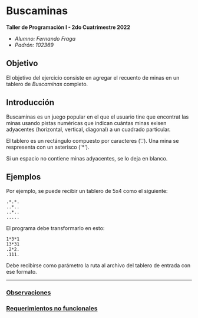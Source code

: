 # Buscaminas
**Taller de Programación I - 2do Cuatrimestre 2022**

- *Alumno: Fernando Fraga*
- *Padrón: 102369*

## Objetivo
El objetivo del ejercicio consiste en agregar el recuento de minas en un tablero de *Buscaminas* completo.

## Introducción 
Buscaminas es un juego popular en el que el usuario tine que encontrat las minas usando pistas numéricas que indican cuántas minas exisen adyacentes (horizontal, vertical, diagonal) a un cuadrado particular. 

El tablero es un rectángulo compuesto por caracteres ('.'). Una mina se respresenta con un asterisco ('*').

Si un espacio no contiene minas adyacentes, se lo deja en blanco.

## Ejemplos
Por ejemplo, se puede recibir un tablero de 5x4 como el siguiente:

```
.*.*.
..*..
..*..
.....
```
El programa debe transformarlo en esto:

```
1*3*1
13*31
.2*2.
.111.
```
Debe recibirse como parámetro la ruta al archivo del tablero de entrada con ese formato.

---

### [Observaciones](./buscaminas/docs/observaciones.md)
### [Requerimientos no funcionales](./buscaminas/docs/requerimientos.md)
